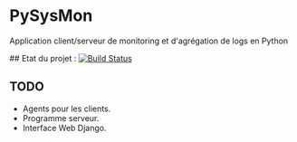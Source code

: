 # PySysMon
Application client/serveur de monitoring et d'agrégation de logs en Python

## Etat du projet : [![Build Status](https://travis-ci.org/alexandrebouthinon/PySysMon.svg?branch=master)](https://travis-ci.org/alexandrebouthinon/PySysMon)

## TODO

* Agents pour les clients.
* Programme serveur.
* Interface Web Django.
